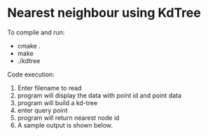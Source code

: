 # Nearest neighbour using KdTree

To compile and run:
 - cmake .
 - make
 - ./kdtree

Code execution:
  1. Enter filename to read
  2. program will display the data with point id and point data
  3. program will build a kd-tree
  4. enter query point
  5. program will return nearest node id
  6. A sample output is shown below.
